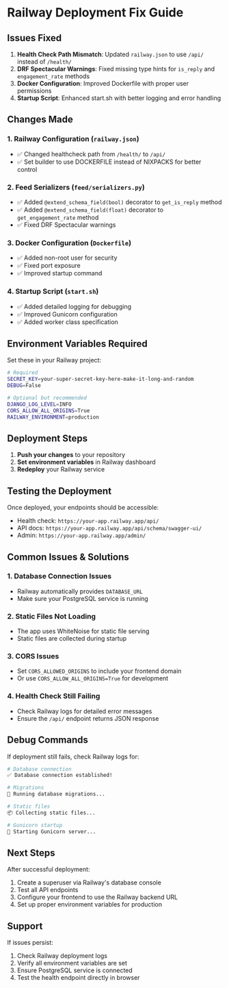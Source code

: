 # Railway Deployment Fix Guide

## Issues Fixed

1. **Health Check Path Mismatch**: Updated `railway.json` to use `/api/` instead of `/health/`
2. **DRF Spectacular Warnings**: Fixed missing type hints for `is_reply` and `engagement_rate` methods
3. **Docker Configuration**: Improved Dockerfile with proper user permissions
4. **Startup Script**: Enhanced start.sh with better logging and error handling

## Changes Made

### 1. Railway Configuration (`railway.json`)
- ✅ Changed healthcheck path from `/health/` to `/api/`
- ✅ Set builder to use DOCKERFILE instead of NIXPACKS for better control

### 2. Feed Serializers (`feed/serializers.py`)
- ✅ Added `@extend_schema_field(bool)` decorator to `get_is_reply` method
- ✅ Added `@extend_schema_field(float)` decorator to `get_engagement_rate` method
- ✅ Fixed DRF Spectacular warnings

### 3. Docker Configuration (`Dockerfile`)
- ✅ Added non-root user for security
- ✅ Fixed port exposure
- ✅ Improved startup command

### 4. Startup Script (`start.sh`)
- ✅ Added detailed logging for debugging
- ✅ Improved Gunicorn configuration
- ✅ Added worker class specification

## Environment Variables Required

Set these in your Railway project:

```bash
# Required
SECRET_KEY=your-super-secret-key-here-make-it-long-and-random
DEBUG=False

# Optional but recommended
DJANGO_LOG_LEVEL=INFO
CORS_ALLOW_ALL_ORIGINS=True
RAILWAY_ENVIRONMENT=production
```

## Deployment Steps

1. **Push your changes** to your repository
2. **Set environment variables** in Railway dashboard
3. **Redeploy** your Railway service

## Testing the Deployment

Once deployed, your endpoints should be accessible:

- Health check: `https://your-app.railway.app/api/`
- API docs: `https://your-app.railway.app/api/schema/swagger-ui/`
- Admin: `https://your-app.railway.app/admin/`

## Common Issues & Solutions

### 1. Database Connection Issues
- Railway automatically provides `DATABASE_URL`
- Make sure your PostgreSQL service is running

### 2. Static Files Not Loading
- The app uses WhiteNoise for static file serving
- Static files are collected during startup

### 3. CORS Issues
- Set `CORS_ALLOWED_ORIGINS` to include your frontend domain
- Or use `CORS_ALLOW_ALL_ORIGINS=True` for development

### 4. Health Check Still Failing
- Check Railway logs for detailed error messages
- Ensure the `/api/` endpoint returns JSON response

## Debug Commands

If deployment still fails, check Railway logs for:

```bash
# Database connection
✅ Database connection established!

# Migrations
🔄 Running database migrations...

# Static files
📦 Collecting static files...

# Gunicorn startup
🚀 Starting Gunicorn server...
```

## Next Steps

After successful deployment:

1. Create a superuser via Railway's database console
2. Test all API endpoints
3. Configure your frontend to use the Railway backend URL
4. Set up proper environment variables for production

## Support

If issues persist:
1. Check Railway deployment logs
2. Verify all environment variables are set
3. Ensure PostgreSQL service is connected
4. Test the health endpoint directly in browser 